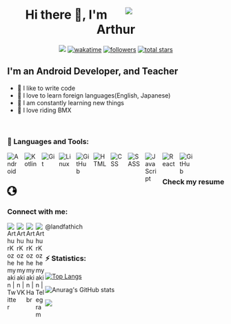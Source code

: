 
   
<div id="header" align="center">
	<img align='right' src="https://user-images.githubusercontent.com/120378890/223352441-ead538c8-027a-478f-b71c-94ce3659f41a.gif" width="230">
   <h1> Hi there 👋, I'm Arthur </h1>

  
   ![](https://komarev.com/ghpvc/?username=Picalfer&color=red)
   [![wakatime](https://wakatime.com/badge/user/c5c001a6-c6aa-4c08-9288-ab8e69e1e02c.svg)](https://wakatime.com/@c5c001a6-c6aa-4c08-9288-ab8e69e1e02c)
   <a href="https://github.com/Picalfer?tab=followers">
   <img alt="followers" title="Follow me on Github" src="https://custom-icon-badges.demolab.com/github/followers/Picalfer?color=236ad3&labelColor=1155ba&style=for-the-badge&logo=person-add&label=Follow&logoColor=white"/></a>
   <a href="https://github.com/Picalfer?tab=repositories&sort=stargazers">
   <img alt="total stars" title="Total stars on GitHub" src="https://custom-icon-badges.demolab.com/github/stars/Picalfer?color=55960c&style=for-the-badge&labelColor=488207&logo=star"/></a>
   
	
</div>

## I'm an Android Developer, and Teacher
- 💪 I like to write code
- 👅 I love to learn foreign languages(English, Japanese)
- 🥅 I am constantly learning new things
- 🚴 I love riding BMX

<br />

### 🧰 Languages and Tools:
<img align="left" alt="Android" width="30px" style="padding-right:10px;" src="https://cdn.jsdelivr.net/gh/devicons/devicon/icons/android/android-plain.svg" />
<img align="left" alt="Kotlin" width="30px" style="padding-right:10px;" src="https://cdn.jsdelivr.net/gh/devicons/devicon/icons/kotlin/kotlin-plain.svg" />
<img align="left" alt="Git" width="30px" style="padding-right:10px;" src="https://cdn.jsdelivr.net/gh/devicons/devicon/icons/git/git-original.svg" />
<img align="left" alt="Linux" width="30px" style="padding-right:10px;" src="https://cdn.jsdelivr.net/gh/devicons/devicon/icons/java/java-original.svg" />
<img align="left" alt="GitHub" width="30px" style="padding-right:10px;" src="https://cdn.jsdelivr.net/gh/devicons/devicon/icons/figma/figma-original.svg" />
<img align="left" alt="HTML" width="30px" style="padding-right:10px;" src="https://cdn.jsdelivr.net/gh/devicons/devicon/icons/html5/html5-plain.svg" />
<img align="left" alt="CSS" width="30px" style="padding-right:10px;" src="https://cdn.jsdelivr.net/gh/devicons/devicon/icons/css3/css3-plain.svg" />
<img align="left" alt="SASS" width="30px"  style="padding-right:10px;" src="https://cdn.jsdelivr.net/gh/devicons/devicon/icons/python/python-plain.svg" />
<img align="left" alt="JavaScript" width="30px" style="padding-right:10px;" src="https://static.wikia.nocookie.net/wikies/images/4/43/Logo-csharp.png/revision/latest?cb=20180617092325&path-prefix=ru" />
<img align="left" alt="React" width="30px" style="padding-right:10px;" src="https://cdn-icons-png.flaticon.com/512/6132/6132222.png" />
<img align="left" alt="GitHub" width="30px" style="padding-right:10px;" src="https://cdn.jsdelivr.net/gh/devicons/devicon/icons/github/github-original.svg" />
<br />
<br />

### Check my resume <a href="https://picalfer.github.io/my_resume/"> <img alt="webtricks-master.ru" width="22px" src="https://raw.githubusercontent.com/iconic/open-iconic/master/svg/globe.svg" />
</a> 

### Connect with me:



[<img align="left" alt="ArthurKozhemyakin | Twitter" width="22px" src="https://cdn.jsdelivr.net/npm/simple-icons@v3/icons/twitter.svg" />][twitter]
[<img align="left" alt="ArthurKozhemyakin | VK" width="22px" src="https://cdn.jsdelivr.net/npm/simple-icons@v3/icons/vk.svg" />][vk]
[<img align="left" alt="ArthurKozhemyakin | Habr" width="22px" src="https://cdn.jsdelivr.net/npm/simple-icons@v3/icons/habr.svg" />][habr]
<img align="left" alt="ArthurKozhemyakin | Telegram" width="22px" src="https://cdn.jsdelivr.net/npm/simple-icons@v3/icons/telegram.svg" /> @landfathich

<br />

### :zap: Statistics:
[![Top Langs](https://github-readme-stats.vercel.app/api/top-langs/?username=Picalfer&layout=donut&theme=tokyonight)](https://github.com/anuraghazra/github-readme-stats)

![Anurag's GitHub stats](https://github-readme-stats.vercel.app/api?username=Picalfer&show_icons=true&theme=tokyonight)

<a href="https://wakatime.com"><img src="https://wakatime.com/share/@landfathich/f932edf3-827e-4caf-b9ee-a7d1b862d36b.png" /></a>



[website]: https://picalfer.github.io/my_resume/
[twitter]: https://twitter.com/@landfathich
[vk]: https://vk.com/xto_ya_chedder
[habr]: https://career.habr.com/landfathich
